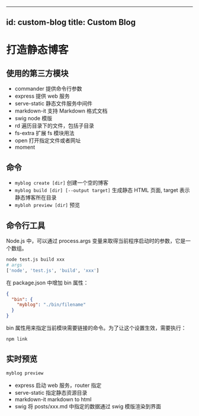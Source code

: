
---
id: custom-blog
title: Custom Blog
---

# 打造静态博客

## 使用的第三方模块
- commander 提供命令行参数
- express 提供 web 服务
- serve-static 静态文件服务中间件
- markdown-it 支持 Markdown 格式文档
- swig node 模版
- rd 遍历目录下的文件，包括子目录
- fs-extra 扩展 fs 模块用法
- open 打开指定文件或者网址
- moment

## 命令
- `myblog create [dir]` 创建一个空的博客
- `myblog build [dir] [--output target]` 生成静态 HTML 页面, target 表示静态博客所在目录
- `mybloh preview [dir]` 预览

## 命令行工具
Node.js 中，可以通过 process.args 变量来取得当前程序启动时的参数，它是一个数组。
```bash
node test.js build xxx
# args
['node', 'test.js', 'build', 'xxx']
```
在 package.json 中增加 bin 属性：
```json
{
  "bin": {
    "myblog": "./bin/filename"
  }
}
```
bin 属性用来指定当前模块需要链接的命令。为了让这个设置生效，需要执行：
```bash
npm link
```

## 实时预览
```bash
myblog preview
```
- express 启动 web 服务，router 指定
- serve-static 指定静态资源目录
- markdown-it markdown to html
- swig 将 posts/xxx.md 中指定的数据通过 swig 模版渲染到界面